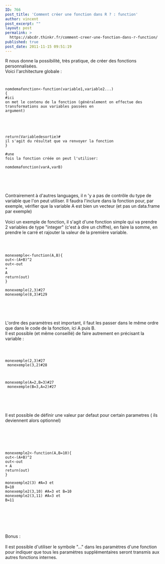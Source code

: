 ```yaml
---
ID: 766
post_title: 'Comment créer une fonction dans R ? : function'
author: vincent
post_excerpt: ""
layout: post
permalink: >
  https://abcdr.thinkr.fr/comment-creer-une-fonction-dans-r-function/
published: true
post_date: 2011-11-15 09:51:19
---
```

R nous donne la possibilité, très pratique, de créer des fonctions personnalisées.<br />Voici l'architecture globale :  <pre><code><br /><br />nomdemafonction&lt;-function(variable1,variable2...)<br />{<br />#ici on met le contenu de la fonction (généralement on effectue des transformations aux variables passées en argument)<br /><br /><br /><br /><br /><br />return(Variabledesortie)# il s'agit du résultat que va renvoyer la fonction<br />}<br /><br />#une fois la fonction créée on peut l'utiliser:<br /> nomdemafonction(varA,varB)<br /><br /><br /></code></pre> <br /><br /> Contrairement à d'autres languages, il n 'y a pas de contrôle du type de variable que l'on peut utiliser. Il faudra l'inclure dans la fonction pour, par exemple, vérifier que la variable A est bien un vecteur (et pas un data.frame par exemple)<br /><br />Voici un exemple de fonction, il s'agit d'une fonction simple qui va prendre 2 variables de type "integer" (c'est à dire un chiffre), en faire la somme, en prendre le carré et rajouter la valeur de la première variable.<br /><br /> <pre><code><br /><br />monexemple&lt;-function(A,B){<br />out&lt;-(A+B)^2<br />out&lt;-out + A<br />return(out)<br />}<br /><br />monexemple(2,3)#27<br />monexemple(8,3)#129<br /><br /> </code></pre> <br /><br />L'ordre des paramètres est important, il faut les passer dans le même ordre que dans le code de la fonction, ici A puis B.<br />Il est possible (et même conseillé) de faire autrement en précisant la variable : <br /> <pre><code><br /><br /> monexemple(2,3)#27 <br /> monexemple(3,2)#28<br /><br /><br /> monexemple(A=2,B=3)#27<br /> monexemple(B=3,A=2)#27  <br /> </code></pre> <br /><br />Il est possible de définir une valeur par defaut pour certain parametres ( ils deviennent alors optionnel)<br /><br /><br /> <pre><code><br /><br /> monexemple2&lt;-function(A,B=10){<br />out&lt;-(A+B)^2<br />out&lt;-out + A<br />return(out)<br />}<br /><p>monexemple2(3) #A=3 et B=10<br />monexemple2(3,10) #A=3 et B=10<br />monexemple2(3,11) #A=3 et B=11</p><br /> </code></pre> <br /><br /><p></p>Bonus : <br /><br />Il est possible d'utiliser le symbole "..." dans les paramètres d'une fonction pour indiquer que tous les paramètres supplémentaires seront transmis aux autres fonctions internes.<br /><br /><br /><br />